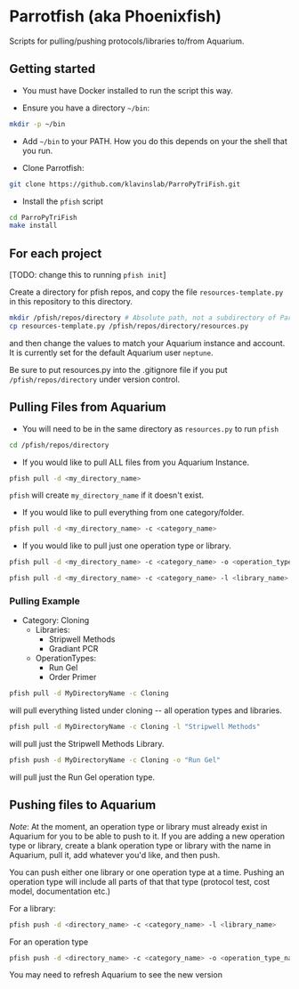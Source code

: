 # Parrotfish (aka Phoenixfish)

Scripts for pulling/pushing protocols/libraries to/from Aquarium.

## Getting started

- You must have Docker installed to run the script this way.

- Ensure you have a directory `~/bin`:

```bash
mkdir -p ~/bin
```

- Add `~/bin` to your PATH. How you do this depends on your the shell that you run.

- Clone Parrotfish:

```bash
git clone https://github.com/klavinslab/ParroPyTriFish.git
```

- Install the `pfish` script

```bash
cd ParroPyTriFish
make install
```

## For each project

[TODO: change this to running `pfish init`]

Create a directory for pfish repos, and copy the file `resources-template.py` in this repository to this directory.

```bash
mkdir /pfish/repos/directory # Absolute path, not a subdirectory of ParroPyTriFish
cp resources-template.py /pfish/repos/directory/resources.py
```

and then change the values to match your Aquarium instance and account.
It is currently set for the default Aquarium user `neptune`.

Be sure to put resources.py into the .gitignore file if you put `/pfish/repos/directory` under version control.

## Pulling Files from Aquarium

- You will need to be in the same directory as `resources.py` to run `pfish`

```bash
cd /pfish/repos/directory
```

- If you would like to pull ALL files from you Aquarium Instance.

```bash
pfish pull -d <my_directory_name>
```

`pfish` will create `my_directory_name` if it doesn't exist.

- If you would like to pull everything from one category/folder.

```bash
pfish pull -d <my_directory_name> -c <category_name>
```

- If you would like to pull just one operation type or library.

```bash
pfish pull -d <my_directory_name> -c <category_name> -o <operation_type_name>
```

```bash
pfish pull -d <my_directory_name> -c <category_name> -l <library_name>
```

### Pulling Example

- Category: Cloning
  - Libraries:
    - Stripwell Methods
    - Gradiant PCR
  - OperationTypes:
    - Run Gel
    - Order Primer

```bash
pfish pull -d MyDirectoryName -c Cloning
```

will pull everything listed under cloning -- all operation types and libraries.

```bash
pfish pull -d MyDirectoryName -c Cloning -l "Stripwell Methods"
```

will pull just the Stripwell Methods Library.

```bash
pfish push -d MyDirectoryName -c Cloning -o "Run Gel"
```

will pull just the Run Gel operation type.

## Pushing files to Aquarium

_Note_: At the moment, an operation type or library must already exist in Aquarium for you to be able to push to it.
If you are adding a new operation type or library, create a blank operation type or library with the name in Aquarium, pull it, add whatever you'd like, and then push.

You can push either one library or one operation type at a time.
Pushing an operation type will include all parts of that that type (protocol test, cost model, documentation etc.)

For a library:

```bash
pfish push -d <directory_name> -c <category_name> -l <library_name>
```

For an operation type

```bash
pfish push -d <directory_name> -c <category_name> -o <operation_type_name>
```

You may need to refresh Aquarium to see the new version
